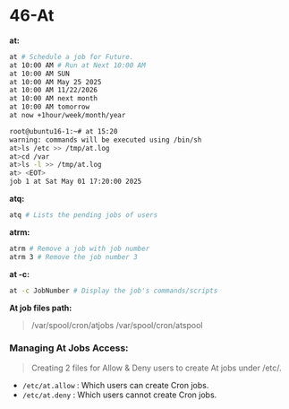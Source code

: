 # 46-At
**at:**
```bash
at # Schedule a job for Future.
at 10:00 AM # Run at Next 10:00 AM
at 10:00 AM SUN
at 10:00 AM May 25 2025
at 10:00 AM 11/22/2026
at 10:00 AM next month
at 10:00 AM tomorrow
at now +1hour/week/month/year
```
```bash
root@ubuntu16-1:~# at 15:20
warning: commands will be executed using /bin/sh
at>ls /etc >> /tmp/at.log
at>cd /var
at>ls -l >> /tmp/at.log
at> <EOT>
job 1 at Sat May 01 17:20:00 2025
```

**atq:**
```bash
atq # Lists the pending jobs of users
```

**atrm:**
```bash
atrm # Remove a job with job number
atrm 3 # Remove the job number 3
```
**at -c:**
```bash
at -c JobNumber # Display the job's commands/scripts
```

**At job files path:**
> /var/spool/cron/atjobs
> /var/spool/cron/atspool

### Managing At Jobs Access:
> Creating 2 files for Allow & Deny users to create At jobs under /etc/.

* `/etc/at.allow` : Which users can create Cron jobs.
* `/etc/at.deny` : Which users cannot create Cron jobs.




